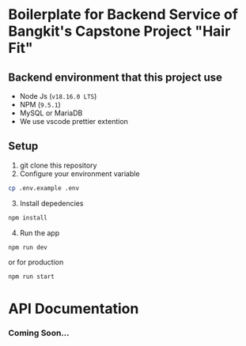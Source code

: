 # Boilerplate for Backend Service of Bangkit's Capstone Project "Hair Fit"
## Backend environment that this project use
- Node Js (`v18.16.0 LTS`)
- NPM (`9.5.1`)
- MySQL or MariaDB
- We use vscode prettier extention
## Setup
1. git clone this repository
2. Configure your environment variable 
```bash
cp .env.example .env
```
3. Install depedencies 
```bash
npm install
```
4. Run the app 
```bash
npm run dev
```
or for production
```bash
npm run start
```

# API Documentation

### Coming Soon...
